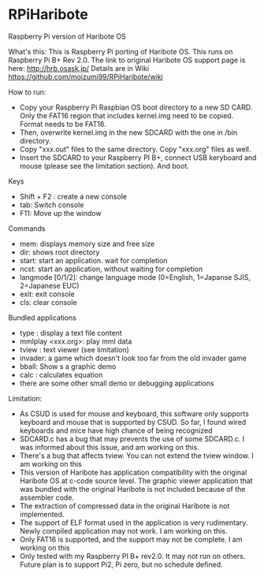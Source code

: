 # RPiHaribote
Raspberry Pi version of Haribote OS

What's this:
  This is Raspberry Pi porting of Haribote OS. This runs on Raspberry Pi B+ Rev 2.0.
  The link to original Haribote OS support page is here: http://hrb.osask.jp/
  Details are in Wiki https://github.com/moizumi99/RPiHaribote/wiki
  
How to run:
  - Copy your Raspberry Pi Raspbian OS boot directory to a new SD CARD. Only the FAT16 region that includes kernel.img need to be copied. Format needs to be FAT16.
  - Then, overwrite kernel.img in the new SDCARD with the one in /bin directory.
  - Copy "xxx.out" files to the same  directory. Copy "xxx.org" files as well.
  - Insert the SDCARD to your Raspberry PI B+, connect USB keryboard and mouse (please see the limitation section). And boot.

Keys
  - Shift + F2 : create a new console
  - tab: Switch console
  - F11: Move up the window

Commands
  - mem: displays memory size and free size
  - dir: shows root directory
  - start: start an application. wait for completion
  - ncst: start an application, without waiting for completion
  - langmode [0/1/2]: change language mode (0=English, 1=Japanse SJIS, 2=Japanese EUC)
  - exit: exit console
  - cls: clear console

Bundled applications
  - type <filename>: display a text file content
  - mmlplay <xxx.org>: play mml data
  - tview <filename>: text viewer (see limitation)
  - invader: a game which doesn't look too far from the old invader game
  - bball: Show s a graphic demo
  - calc <equation>: calculates equation
  - there are some other small demo or debugging applications
  
Limitation:
  - As CSUD is used for mouse and keyboard, this software only supports keyboard and mouse that is supported by CSUD. So far, I found wired keyboards and mice have high chance of being recognized
  - SDCARD.c has a bug that may prevents the use of some SDCARD.c. I was informed about this issue, and am working on this.
  - There's a bug that affects tview. You can not extend the tview window. I am working on this
  - This version of Haribote has application compatibility with the original Haribote OS at c-code source level. The graphic viewer application that was bundled with the original Haribote is not included because of the assembler code.
  - The extraction of compressed data in the original Haribote is not implemented.
  - The support of ELF format used in the application is very rudimentary. Newly compiled application may not work. I am working on this.
  - Only FAT16 is supported, and the support may not be complete. I am working on this
  - Only tested with my Raspberry PI B+ rev2.0. It may not run on others. Future plan is to support Pi2, Pi zero, but no schedule defined.
